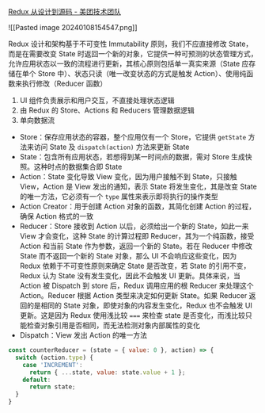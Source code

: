 [Redux 从设计到源码 - 美团技术团队](https://tech.meituan.com/2017/07/14/redux-design-code.html)

![[Pasted image 20240108154547.png]]

Redux 设计和架构基于不可变性 Immutability 原则，我们不应直接修改 State，而是在需要改变 State 时返回一个新的对象，它提供一种可预测的状态管理方式，允许应用状态以一致的流程进行更新，其核心原则包括单一真实来源（State 应存储在单个 Store 中）、状态只读（唯一改变状态的方式是触发 Action）、使用纯函数来执行修改（Reducer 函数）

1. UI 组件负责展示和用户交互，不直接处理状态逻辑
2. 由 Redux 的 Store、Actions 和 Reducers 管理数据逻辑
3. 单向数据流

- Store：保存应用状态的容器，整个应用仅有一个 Store，它提供 `getState` 方法来访问 State 及 `dispatch(action)` 方法来更新 State
- State：包含所有应用状态，若想得到某一时间点的数据，需对 Store 生成快照。这种时点的数据集合即 State
- Action：State 变化导致 View 变化，因为用户接触不到 State，只接触 View，Action 是 View 发出的通知，表示 State 将发生变化，其是改变 State 的唯一方法，它必须有一个 `type` 属性来表示即将执行的操作类型
- Action Creator：用于创建 Action 对象的函数，其简化创建 Action 的过程，确保 Action 格式的一致
- Reducer：Store 接收到 Action 以后，必须给出一个新的 State，如此一来 View 才会变化，这种 State 的计算过程即 Reducer，其为一个纯函数，接受 Action 和当前 State 作为参数，返回一个新的 State。若在 Reducer 中修改 State 而不返回一个新的 State 对象，那么 UI 不会响应这些变化，因为 Redux 依赖于不可变性原则来确定 State 是否改变，若 State 的引用不变，Redux 认为 State 没有发生变化，因此不会触发 UI 更新。具体来说，当 Action 被 Dispatch 到 store 后，Redux 调用应用的根 Reducer 来处理这个 Action。Reducer 根据 Action 类型来决定如何更新 State。如果 Reducer 返回的是相同的 State 对象，即使对象的内容发生变化，Redux 也不会触发 UI 更新。这是因为 Redux 使用浅比较 `===` 来检查 state 是否变化，而浅比较只能检查对象引用是否相同，而无法检测对象内部属性的变化
- Dispatch：View 发出 Action 的唯一方法

```jsx
const counterReducer = (state = { value: 0 }, action) => {
  switch (action.type) {
    case 'INCREMENT':
      return { ...state, value: state.value + 1 };
    default:
      return state;
  }
}
```
